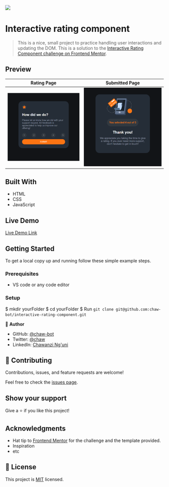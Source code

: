 ![](https://img.shields.io/badge/Microverse-blueviolet)

# Interactive rating component

> This is a nice, small project to practice handling user interactions and updating the DOM.
> This is a solution to the [Interactive Rating Component challenge on Frontend Mentor](https://www.frontendmentor.io/challenges/interactive-rating-component-koxpeBUmI).


## Preview

| Rating Page | Submitted Page |
|-------------|----------------|
|![screenshot](images/Screenshot1.png)|![screenshot](images/Screenshot2.png)|

## Built With

- HTML
- CSS
- JavaScript

## Live Demo

[Live Demo Link](https://chaw-bot.github.io/interactive-rating-component/)


## Getting Started

To get a local copy up and running follow these simple example steps.

### Prerequisites
- VS code or any code editor

### Setup
$ mkdir yourFolder
$ cd yourFolder
$ Run `git clone git@github.com:chaw-bot/interactive-rating-component.git`

👤 **Author**

- GitHub: [@chaw-bot](https://github.com/chaw-bot)
- Twitter: [@chaw](https://twitter.com/chawfronaut)
- LinkedIn: [Chawanzi Ng'uni](https://linkedin.com/in/chawanzi-ng-uni)


## 🤝 Contributing

Contributions, issues, and feature requests are welcome!

Feel free to check the [issues page](https://github.com/chaw-bot/interactive-rating-component/issues).

## Show your support

Give a ⭐️ if you like this project!

## Acknowledgments

- Hat tip to [Frontend Mentor](https://www.frontendmentor.io/solutions) for the challenge and the template provided.
- Inspiration
- etc

## 📝 License

This project is [MIT](./MIT.md) licensed.
